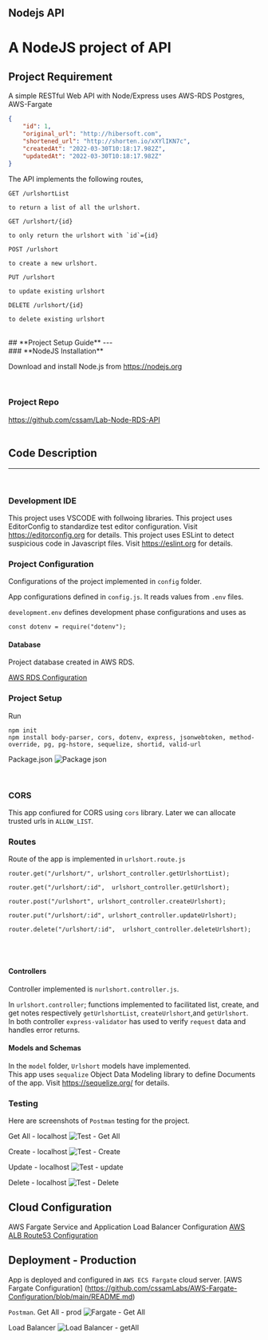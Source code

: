 ## Nodejs API

# **A NodeJS project of API**

## **Project Requirement**

A simple RESTful Web API with Node/Express uses AWS-RDS Postgres, AWS-Fargate  

```json
{
    "id": 1,
    "original_url": "http://hibersoft.com",
    "shortened_url": "http://shorten.io/xXYlIKN7c",
    "createdAt": "2022-03-30T10:18:17.982Z",
    "updatedAt": "2022-03-30T10:18:17.982Z"
}
```

The API implements the following routes,

```text
GET /urlshortList

to return a list of all the urlshort.
```

```text
GET /urlshort/{id}

to only return the urlshort with `id`={id}
```

```text
POST /urlshort

to create a new urlshort.
```

```text
PUT /urlshort

to update existing urlshort
```

```
DELETE /urlshort/{id}

to delete existing urlshort
```

<br>
## **Project Setup Guide**
---
<br>
### **NodeJS Installation**

Download and install Node.js from https://nodejs.org

<br>

### **Project Repo**

 https://github.com/cssam/Lab-Node-RDS-API  
<br>

## **Code Description**
---
<br>

### **Development IDE**

This project uses VSCODE with follwoing libraries.
This project uses EditorConfig to standardize test editor configuration. Visit https://editorconfig.org for details.
This project uses ESLint to detect suspicious code in Javascript files. Visit https://eslint.org for details.
<br>

### **Project Configuration**

Configurations of the project implemented in `config` folder.

App configurations defined in `config.js`. It reads values from `.env` files.

`development.env` defines development phase configurations and uses as

```
const dotenv = require("dotenv");
```


#### **Database**

Project database created in AWS RDS.

[AWS RDS Configuration](https://github.com/cssamLabs/AWS-Configuration-RDS_Postgress/blob/main/README.md)


### **Project Setup**

Run

```
npm init
npm install body-parser, cors, dotenv, express, jsonwebtoken, method-override, pg, pg-hstore, sequelize, shortid, valid-url
```

Package.json
![Package json](https://user-images.githubusercontent.com/6191308/161906482-43b38068-afcf-45a3-8d7e-efa340262363.png)

<br>

### **CORS**

This app confiured for CORS using `cors` library.
Later we can allocate trusted urls in `ALLOW_LIST`.

### **Routes**

Route of the app is implemented in `urlshort.route.js`

```
router.get("/urlshort/", urlshort_controller.getUrlshortList);

router.get("/urlshort/:id",  urlshort_controller.getUrlshort);

router.post("/urlshort", urlshort_controller.createUrlshort);

router.put("/urlshort/:id", urlshort_controller.updateUrlshort);

router.delete("/urlshort/:id",  urlshort_controller.deleteUrlshort);

```
<br>
<br>

#### **Controllers**

Controller implemented is `nurlshort.controller.js`.

In `urlshort.controller`; functions implemented to facilitated list, create, and get notes respectively `getUrlshortList`, `createUrlshort`,and `getUrlshort`.  
In both controller `express-validator` has used to verify `request` data and handles error returns.

#### **Models and Schemas**

In the `model` folder, `Urlshort` models have implemented.  
This app uses `sequalize` Object Data Modeling library to define Documents of the app. Visit https://sequelize.org/ for details.


### **Testing**

Here are screenshots of `Postman` testing for the project.

Get All - localhost
![Test - Get All](https://user-images.githubusercontent.com/6191308/161903909-46738be4-f5d3-401b-abf1-3d2ec48679d1.png)

Create - localhost
![Test - Create](https://user-images.githubusercontent.com/6191308/161903985-cf4b50b0-a746-4a68-a6d8-1a5d07986fdf.png)

Update - localhost
![Test - update](https://user-images.githubusercontent.com/6191308/161903146-66f1ca75-9d1f-4d3f-a437-7bb9faefc9fb.png)

Delete - localhost
![Test - Delete](https://user-images.githubusercontent.com/6191308/161903232-bcafc306-0549-4ffd-b539-61d2cbcf9e7c.png)

## **Cloud Configuration**
AWS Fargate Service and Application Load Balancer Configuration
[AWS ALB Route53 Configuration](https://github.com/cssamLabs/AWS-ALB-Fargate/blob/main/README.md )

## **Deployment - Production**
App is deployed and configured in `AWS ECS Fargate` cloud server. 
[AWS Fargate Configuration] (https://github.com/cssamLabs/AWS-Fargate-Configuration/blob/main/README.md)

`Postman`.
Get All - prod
![Fargate - Get All](https://user-images.githubusercontent.com/6191308/161905930-1b1fe40d-d3ef-4930-b191-7259400995bb.png)

Load Balancer
![Load Balancer - getAll](https://user-images.githubusercontent.com/6191308/162512313-d6df15f3-5ce9-450e-9444-05928b20d377.png)




